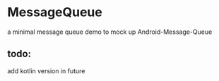 # MessageQueue
a minimal message queue demo to mock up Android-Message-Queue

## todo:
add kotlin version in future
